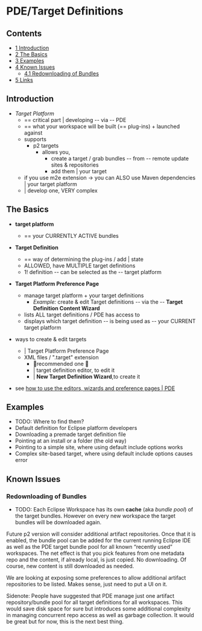 PDE/Target Definitions
======================

Contents
--------

*   [1 Introduction](#Introduction)
*   [2 The Basics](#The-Basics)
*   [3 Examples](#Examples)
*   [4 Known Issues](#Known-Issues)
    *   [4.1 Redownloading of Bundles](#Redownloading-of-Bundles)
*   [5 Links](#Links)

Introduction
------------

* *Target Platform*
  * == critical part | developing -- via -- PDE
  * == what your workspace will be built (== plug-ins) + launched against
  * supports
    * p2 targets
      * allows you,
        * create a target / grab bundles -- from -- remote update sites & repositories
        * add them | your target
  * if you use m2e extension -> you can ALSO use Maven dependencies | your target platform
  * | develop one, VERY complex 

The Basics
----------

* **target platform**
  * == your CURRENTLY ACTIVE bundles
* **Target Definition**
  * == way of determining the plug-ins / add | state
  * ALLOWED, have MULTIPLE target definitions
  * 1! definition -- can be selected as the -- target platform
* **Target Platform Preference Page**
  * manage target platform + your target definitions
    * _Example:_ create & edit Target definitions -- via the -- **Target Definition Content Wizard** 
  * lists ALL target definitions / PDE has access to
  * displays which target definition -- is being used as -- your CURRENT target platform
* ways to create & edit targets
  * | Target Platform Preference Page
  * XML files / ".target" extension
    * 👀recommended one 👀
    * | target definition editor, to edit it
    * | **New Target Definition Wizard**,to create it 

* see [how to use the editors, wizards and preference pages | PDE](https://www.eclipse.org/documentation/)

Examples
--------

* TODO: Where to find them?
* Default definition for Eclipse platform developers
* Downloading a premade target definition file
* Pointing at an install or a folder (the old way)
* Pointing to a simple site, where using default include options works
* Complex site-based target, where using default include options causes error

Known Issues
------------

### Redownloading of Bundles

* TODO:
Each Eclipse Workspace has its own **cache** (aka _bundle pool_) of the target bundles. However on every new workspace the target bundles will be downloaded again.

Future p2 version will consider additional artifact repositories. Once that it is enabled, the bundle pool can be added for the current running Eclipse IDE as well as the PDE target bundle pool for all known “recently used” workspaces. The net effect is that you pick features from one metadata repo and the content, if already local, is just copied. No downloading. Of course, new content is still downloaded as needed.

We are looking at exposing some preferences to allow additional artifact repositories to be listed. Makes sense, just need to put a UI on it.

Sidenote: People have suggested that PDE manage just one artifact repository/bundle pool for all target definitions for all workspaces. This would save disk space for sure but introduces some additional complexity in managing concurrent repo access as well as garbage collection. It would be great but for now, this is the next best thing.
